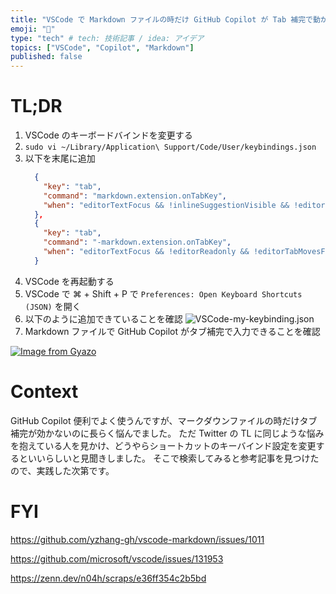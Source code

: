 ```yaml
---
title: "VSCode で Markdown ファイルの時だけ GitHub Copilot が Tab 補完で動かない"
emoji: "🌊"
type: "tech" # tech: 技術記事 / idea: アイデア
topics: ["VSCode", "Copilot", "Markdown"]
published: false
---
```


# TL;DR
1. VSCode のキーボードバインドを変更する
1. `sudo vi ~/Library/Application\ Support/Code/User/keybindings.json`
1. 以下を末尾に追加
    ```json
      {
        "key": "tab",
        "command": "markdown.extension.onTabKey",
        "when": "editorTextFocus && !inlineSuggestionVisible && !editorReadonly && !editorTabMovesFocus && !hasOtherSuggestions && !hasSnippetCompletions && !inSnippetMode && !suggestWidgetVisible && editorLangId == 'markdown'"
      },
      {
        "key": "tab",
        "command": "-markdown.extension.onTabKey",
        "when": "editorTextFocus && !editorReadonly && !editorTabMovesFocus && !hasOtherSuggestions && !hasSnippetCompletions && !inSnippetMode && !suggestWidgetVisible && editorLangId == 'markdown'"
      }
    ```
1. VSCode を再起動する
1. VSCode で ⌘ + Shift + P で `Preferences: Open Keyboard Shortcuts (JSON)` を開く
1. 以下のように追加できていることを確認
    ![VSCode-my-keybinding.json](https://i.gyazo.com/546268a053481940b8748093eb35b495.png)
1. Markdown ファイルで GitHub Copilot がタブ補完で入力できることを確認

[![Image from Gyazo](https://i.gyazo.com/ad20af4df46927e574d5e1d4cce5f10f.gif)](https://gyazo.com/ad20af4df46927e574d5e1d4cce5f10f)


# Context

GitHub Copilot 便利でよく使うんですが、マークダウンファイルの時だけタブ補完が効かないのに長らく悩んでました。
ただ Twitter の TL に同じような悩みを抱えている人を見かけ、どうやらショートカットのキーバインド設定を変更するといいらしいと見聞きしました。
そこで検索してみると参考記事を見つけたので、実践した次第です。

# FYI

https://github.com/yzhang-gh/vscode-markdown/issues/1011

https://github.com/microsoft/vscode/issues/131953

https://zenn.dev/n04h/scraps/e36ff354c2b5bd


